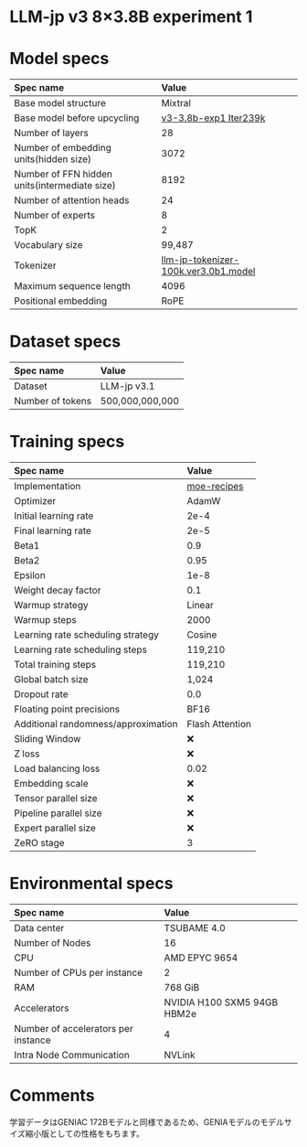 # LLM-jp v3 8×3.8B experiment 1

# Model specs

|Spec name|Value|
|:---|:---|
|Base model structure|Mixtral|
|Base model before upcycling|[v3-3.8b-exp1 Iter239k](https://github.com/llm-jp/model-cards/blob/4acdd12d6a1885662c8801b6e615edf280c087f2/models/v3-3.8b-exp1.md)|
|Number of layers|28|
|Number of embedding units(hidden size)|3072|
|Number of FFN hidden units(intermediate size)|8192|
|Number of attention heads|24|
|Number of experts|8|
|TopK|2|
|Vocabulary size|99,487|
|Tokenizer|[llm-jp-tokenizer-100k.ver3.0b1.model](https://github.com/llm-jp/llm-jp-tokenizer/blob/870a27ce6872e105e4b76cdf2e68c8b7ebfc6a37/models/ver3.0/llm-jp-tokenizer-100k.ver3.0b1.model)|
|Maximum sequence length|4096|
|Positional embedding|RoPE|

# Dataset specs
|Spec name|Value|
|:---|:---|
|Dataset|LLM-jp v3.1|
|Number of tokens|500,000,000,000|

# Training specs

|Spec name|Value|
|:---|:---|
|Implementation|[moe-recipes](https://github.com/llm-jp/moe-recipes)|
|Optimizer|AdamW|
|Initial learning rate|2e-4|
|Final learning rate|2e-5|
|Beta1|0.9|
|Beta2|0.95|
|Epsilon|1e-8|
|Weight decay factor|0.1|
|Warmup strategy|Linear|
|Warmup steps|2000|
|Learning rate scheduling strategy|Cosine|
|Learning rate scheduling steps|119,210|
|Total training steps|119,210|
|Global batch size|1,024|
|Dropout rate|0.0|
|Floating point precisions|BF16|
|Additional randomness/approximation|Flash Attention|
|Sliding Window|❌|
|Z loss|❌|
|Load balancing loss|0.02|
|Embedding scale|❌|
|Tensor parallel size|❌|
|Pipeline parallel size|❌|
|Expert parallel size|❌|
|ZeRO stage|3|


# Environmental specs

|Spec name|Value|
|:---|:---|
|Data center|TSUBAME 4.0|
|Number of Nodes|16|
|CPU|AMD EPYC 9654|
|Number of CPUs per instance|2|
|RAM|768 GiB|
|Accelerators| NVIDIA H100 SXM5 94GB HBM2e |
|Number of accelerators per instance|4|
|Intra Node Communication |NVLink|

# Comments

学習データはGENIAC 172Bモデルと同様であるため、GENIAモデルのモデルサイズ縮小版としての性格をもちます。
